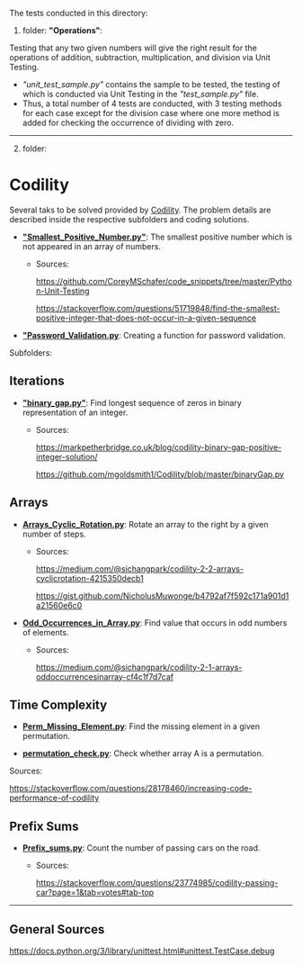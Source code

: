 The tests conducted in this directory:

1) folder: **"Operations"**: 

Testing that any two given numbers will give the right result for the operations of addition, subtraction, multiplication, and division via Unit Testing.
* _"unit_test_sample.py"_ contains the sample to be tested, the testing of which is conducted via Unit Testing in the _"test_sample.py"_ file.
* Thus, a total number of 4 tests are conducted, with 3 testing methods for each case except for the division case where one more method is added for checking the occurrence of dividing with zero.
---

2) folder: 
# Codility

Several taks to be solved provided by [Codility](https://app.codility.com/programmers/). The problem details are described inside the respective subfolders and coding solutions.

* [**"Smallest_Positive_Number.py"**](https://github.com/dimi-fn/Various-Data-Science-Scripts/blob/main/Unit_testing/Codility/smallest_positive.py):  The smallest positive number which is not appeared in an array of numbers.
    * Sources: 

        https://github.com/CoreyMSchafer/code_snippets/tree/master/Python-Unit-Testing

        https://stackoverflow.com/questions/51719848/find-the-smallest-positive-integer-that-does-not-occur-in-a-given-sequence

* [**"Password_Validation.py**](https://github.com/dimi-fn/Various-Data-Science-Scripts/blob/main/Unit_testing/Codility/Password_Validation.py): Creating a function for password validation.

Subfolders: 

## Iterations
* [**"binary_gap.py"**](https://github.com/dimi-fn/Various-Data-Science-Scripts/blob/main/Unit_testing/Codility/Iterations/Binary_gap.py): Find longest sequence of zeros in binary representation of an integer.
    * Sources: 

        https://markpetherbridge.co.uk/blog/codility-binary-gap-positive-integer-solution/

        https://github.com/mgoldsmith1/Codility/blob/master/binaryGap.py


## Arrays
* [**Arrays_Cyclic_Rotation.py**](https://github.com/dimi-fn/Various-Data-Science-Scripts/blob/main/Unit_testing/Codility/Arrays/Arrays_Cyclic_Rotation.py): Rotate an array to the right by a given number of steps.
    * Sources:

        https://medium.com/@sichangpark/codility-2-2-arrays-cyclicrotation-4215350decb1

        https://gist.github.com/NicholusMuwonge/b4792af7f592c171a901d1a21560e6c0

* [**Odd_Occurrences_in_Array.py**](https://github.com/dimi-fn/Various-Data-Science-Scripts/blob/main/Unit_testing/Codility/Arrays/Odd_Occurrences_in_Array.py): Find value that occurs in odd numbers of elements.
    * Sources:

        https://medium.com/@sichangpark/codility-2-1-arrays-oddoccurrencesinarray-cf4c1f7d7caf

## Time Complexity

* [**Perm_Missing_Element.py**](https://github.com/dimi-fn/Various-Data-Science-Scripts/blob/main/Unit_testing/Time_Complexity/Perm_Missing_Element.py): Find the missing element in a given permutation.

* [**permutation_check.py**](https://github.com/dimi-fn/Various-Data-Science-Scripts/blob/main/Unit_testing/Codility/Counting_Elements/permutation_check.py): Check whether array A is a permutation.

Sources: 

https://stackoverflow.com/questions/28178460/increasing-code-performance-of-codility

## Prefix Sums

* [**Prefix_sums.py**](https://github.com/dimi-fn/Various-Data-Science-Scripts/blob/main/Unit_testing/Codility/Prefix_sums/Prefix_sums.py): Count the number of passing cars on the road.
    * Sources:

        https://stackoverflow.com/questions/23774985/codility-passing-car?page=1&tab=votes#tab-top

-----------
## General Sources

https://docs.python.org/3/library/unittest.html#unittest.TestCase.debug